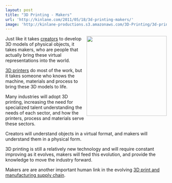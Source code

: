 ```yaml
---
layout: post
title: "3D Printing - Makers"
url: 'http://kinlane.com/2011/05/18/3d-printing-makers/'
image: 'http://kinlane-productions.s3.amazonaws.com/3D-Printing/3d-printing-makers.jpg'
---
```


<img class="c1" src="http://kinlane-productions.s3.amazonaws.com/3D-Printing/3d-printing-makers.jpg" alt="" width="250" align="right" />Just like it takes [creators][1] to develop 3D models of physical objects, it takes makers, who are people that actually bring these virtual representations into the world.

[3D printers][2] do most of the work, but it takes someone who knows the machine, materials and process to bring these 3D models to life.

Many industries will adopt 3D printing, increasing the need for specialized talent understanding the needs of each sector, and how the printers, process and materials serve these sectors.

Creators will understand objects in a virtual format, and makers will understand them in a physical form.

3D printing is still a relatively new technology and will require constant improving as it evolves, makers will feed this evolution, and provide the knowledge to move the industry forward.

Makers are are another important human link in the evolving [3D print and manufacturing supply chain][3].

   [1]: http://www.kinlane.com/2011/05/3d-printing-the-creators/ (creators)
   [2]: http://www.kinlane.com/2011/05/3d-printers-printers/ (3D Printers)
   [3]: http://www.kinlane.com/2011/05/3d-printing-and-manufacturing-supply-chain/ (3D print and manufacturing supply chain)
